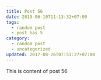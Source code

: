 ```yaml
---
title: Post 56
date: 2019-06-10T11:13:32+07:00
tags:
  - random post
  - post has 5
category:
  - random post
  - uncategorized
updated: 2017-08-26T07:51:27+07:00
---
```

This is content of post 56